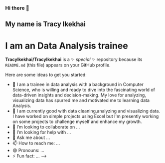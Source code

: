 ### Hi there 👋
## My name is Tracy Ikekhai

# I am an Data Analysis trainee
**TracyIkekhai/TracyIkekhai** is a ✨ _special_ ✨ repository because its `README.md` (this file) appears on your GitHub profile.

Here are some ideas to get you started:

-  🔭 I am a trainee in data analysis with a background in Computer Science, who is willing and ready to dive into the fascinating world of data-driven insights and decision-making. My love for analyzing, visualizing data has spurred me and motivated me to learning data Analysis.
-  🌱 I am currently good with data cleaning,analyzing and visualizing data. I have worked on simple projects using Excel but I'm presently working on some projects to challenge myself and enhance my growth.
-  👯 I’m looking to collaborate on ...
-  🤔 I’m looking for help with ...
-  💬 Ask me about ...
-  📫 How to reach me: ...
-  😄 Pronouns: ...
-  ⚡ Fun fact: ...
-->

